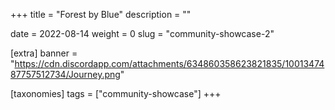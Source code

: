 +++
title = "Forest by Blue"
description = ""

date = 2022-08-14
weight = 0
slug = "community-showcase-2"

[extra]
banner = "https://cdn.discordapp.com/attachments/634860358623821835/1001347487757512734/Journey.png"

[taxonomies]
tags = ["community-showcase"]
+++